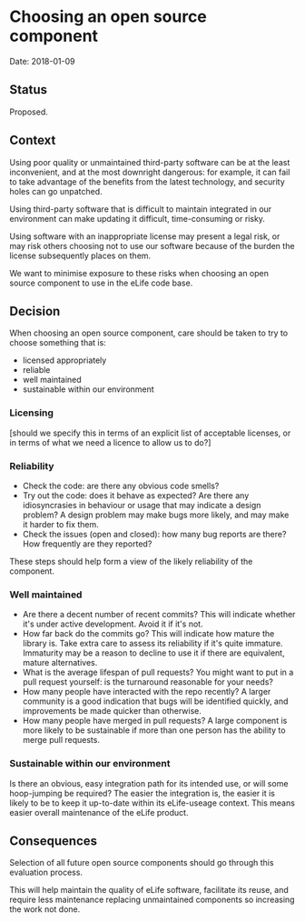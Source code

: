 # Choosing an open source component

Date: 2018-01-09

## Status

Proposed.

## Context 

Using poor quality or unmaintained third-party software can be at the least inconvenient, and at the most downright dangerous: for example, it can fail to take advantage of the benefits from the latest technology, and security holes can go unpatched.

Using third-party software that is difficult to maintain integrated in our environment can make updating it difficult, time-consuming or risky.

Using software with an inappropriate license may present a legal risk, or may risk others choosing not to use our software because of the burden the license subsequently places on them.  

We want to minimise exposure to these risks when choosing an open source component to use in the eLife code base.   
            
## Decision
When choosing an open source component, care should be taken to try to choose something that is:

- licensed appropriately
- reliable
- well maintained
- sustainable within our environment

### Licensing

[should we specify this in terms of an explicit list of acceptable licenses, or in terms of what we need a licence to allow us to do?]

### Reliability

- Check the code: are there any obvious code smells?
- Try out the code: does it behave as expected? Are there any idiosyncrasies in behaviour or usage that may indicate a design problem? A design problem may make bugs more likely, and may make it harder to fix them.  
- Check the issues (open and closed): how many bug reports are there? How frequently are they reported?

These steps should help form a view of the likely reliability of the component.

### Well maintained

- Are there a decent number of recent commits? This will indicate whether it's under active development. Avoid it if it's not.
- How far back do the commits go? This will indicate how mature the library is. Take extra care to assess its reliability if it's quite immature. Immaturity may be a reason to decline to use it if there are equivalent, mature alternatives.
- What is the average lifespan of pull requests? You might want to put in a pull request yourself: is the turnaround reasonable for your needs?
- How many people have interacted with the repo recently? A larger community is a good indication that bugs will be identified quickly, and improvements be made quicker than otherwise.  
- How many people have merged in pull requests? A large component is more likely to be sustainable if more than one person has the ability to merge pull requests.



### Sustainable within our environment

Is there an obvious, easy integration path for its intended use, or will some hoop-jumping be required? The easier the integration is, the easier it is likely to be to keep it up-to-date within its eLife-useage context. This means easier overall maintenance of the eLife product. 

## Consequences

Selection of all future open source components should go through this evaluation process.

This will help maintain the quality of eLife software, facilitate its reuse, and require less maintenance replacing unmaintained components so increasing the work not done.
  
